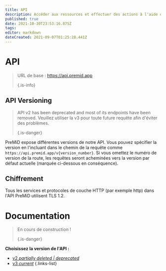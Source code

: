 ```yaml
---
title: API
description: Accéder aux ressources et effectuer des actions à l'aide de l'API PreMiD
published: true
date: 2021-10-30T23:53:16.875Z
tags:
editor: markdown
dateCreated: 2021-09-07T01:25:28.441Z
---
```


# API

> URL de base : https://api.premid.app 
> 
> {.is-info}

## API Versioning
> API v2 has been deprecated and most of its endpoints have been removed. Veuillez utiliser la v3 pour toute future requête afin d'éviter des problèmes. 
> 
> {.is-danger}

PreMiD expose différentes versions de notre API. Vous pouvez spécifier la version en l'incluant dans le chemin de la requête comme `https://api.premid.app/v{version_number}`. Si vous omettez le numéro de version de la route, les requêtes seront acheminées vers la version par défaut actuelle (marquée ci-dessous en conséquence).

## Chiffrement

Tous les services et protocoles de couche HTTP (par exemple http) dans l'API PreMiD utilisent TLS 1.2.

# Documentation
> En cours de construction ! 
> 
> {.is-danger}

**Choisissez la version de l'API :**
- [v2 *partially deleted | deprecated*](/dev/api/v2)
- [v3 *current*](/dev/api/v3)
{.links-list}